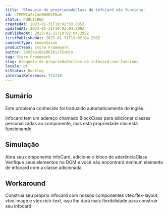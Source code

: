 ```yaml
---
title: 'Bloqueio de propriedadeClass de infoCard não funciona'
id: LTEEWCaZx2unBWSEJFDw6
status: PUBLISHED
createdAt: 2023-01-31T19:02:03.835Z
updatedAt: 2023-01-31T19:02:04.299Z
publishedAt: 2023-01-31T19:02:04.299Z
firstPublishedAt: 2023-01-31T19:02:04.299Z
contentType: knownIssue
productTeam: Store Framework
author: 2mXZkbi0oi061KicTExNjo
tag: Store Framework
slug: bloqueio-de-propriedadeclass-de-infocard-nao-funciona
locale: pt
kiStatus: Backlog
internalReference: 743730
---
```


## Sumário

<div class="alert alert-info">
  <p>Este problema conhecido foi traduzido automaticamente do inglês.</p>
</div>



Infocard tem um adereço chamado BlockClass para adicionar classes personalizadas ao componente, mas esta propriedade não está funcionando


##

## Simulação



Abra seu componente infoCard, adicione o bloco de aderênciaClass
Verifique seus elementos no DOM e você não encontrará nenhum elemento de infocard com a classe adicionada


##

## Workaround


Construa seu próprio infocard com nossos componentes vtex.flex-layout, vtex.image e vtex.rich-text, isso lhe dará mais flexibilidade para construir seu infocard





